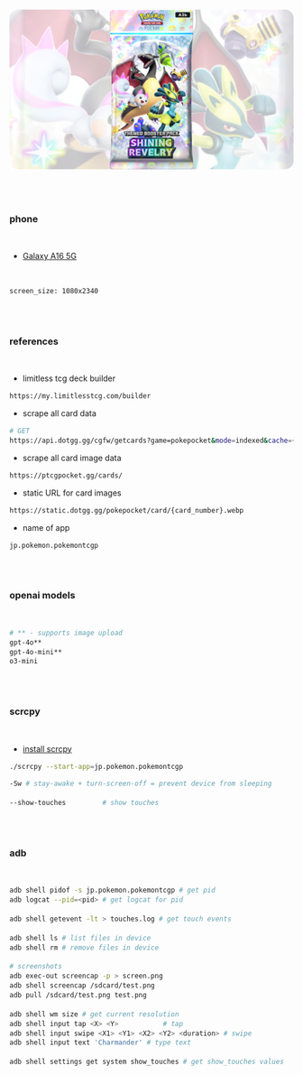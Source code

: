 <h3 align="center">
    <a href="https://tcgpocket.pokemon.com/en-us/" target="_blank">
        <img src="./images/header.png"/>
    </a>
</h3>

<br>
<br>

### phone

<br>

* [Galaxy A16 5G](https://www.telcel.com/tienda/producto/telefonos-y-smartphones/galaxy-a16-gris-128gb/71001512)

<br>

```bash
screen_size: 1080x2340
```

<br>
<br>

### references

<br>

* limitless tcg deck builder

```bash
https://my.limitlesstcg.com/builder
```

* scrape all card data

```bash
# GET
https://api.dotgg.gg/cgfw/getcards?game=pokepocket&mode=indexed&cache={cache_idx}
```

* scrape all card image data

```bash
https://ptcgpocket.gg/cards/
```

* static URL for card images

```bash
https://static.dotgg.gg/pokepocket/card/{card_number}.webp
```

* name of app

```bash
jp.pokemon.pokemontcgp
```

<br>
<br>

### openai models

<br>

```bash
# ** - supports image upload
gpt-4o**
gpt-4o-mini**
o3-mini
```

<br>
<br>

### scrcpy

<br>

* [install scrcpy](https://github.com/Genymobile/scrcpy/blob/master/doc/linux.md)

```bash
./scrcpy --start-app=jp.pokemon.pokemontcgp
```

```bash
-Sw # stay-awake + turn-screen-off = prevent device from sleeping

--show-touches         # show touches
```

<br>
<br>

### adb

<br>

```bash
adb shell pidof -s jp.pokemon.pokemontcgp # get pid
adb logcat --pid=<pid> # get logcat for pid

adb shell getevent -lt > touches.log # get touch events

adb shell ls # list files in device
adb shell rm # remove files in device

# screenshots
adb exec-out screencap -p > screen.png
adb shell screencap /sdcard/test.png
adb pull /sdcard/test.png test.png

adb shell wm size # get current resolution
adb shell input tap <X> <Y>           # tap
adb shell input swipe <X1> <Y1> <X2> <Y2> <duration> # swipe
adb shell input text 'Charmander' # type text

adb shell settings get system show_touches # get show_touches values
```

<br>
<br>
